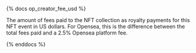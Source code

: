 {% docs op_creator_fee_usd %}

The amount of fees paid to the NFT collection as royalty payments for this NFT event in US dollars. For Opensea, this is the difference between the total fees paid and a 2.5% Opensea platform fee.

{% enddocs %}